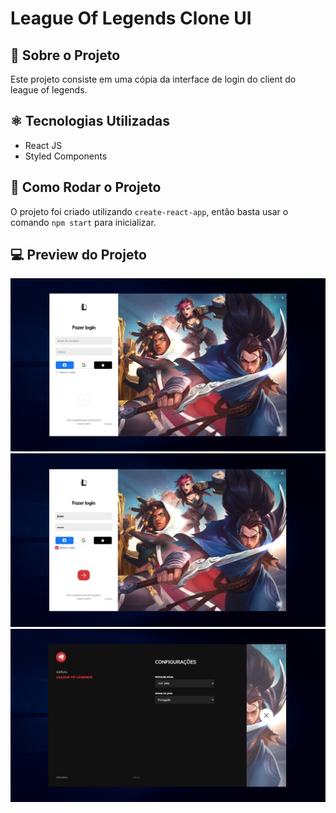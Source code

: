 # League Of Legends Clone UI

## 📝 Sobre o Projeto
Este projeto consiste em uma cópia da interface de login do client do league of legends.<br>

## ⚛️ Tecnologias Utilizadas
 * React JS
 * Styled Components

 ## 💽 Como Rodar o Projeto
 O projeto foi criado utilizando `create-react-app`, então basta usar o comando `npm start` para inicializar.

 ## 💻 Preview do Projeto

 ![preview01](./preview01.PNG)
 ![preview02](./preview02.PNG)
 ![preview03](./preview03.PNG)
